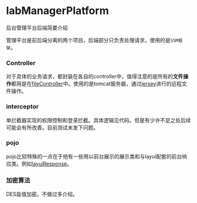 # labManagerPlatform

后台管理平台后端简要介绍

管理平台是前后端分离的两个项目，后端部分只负责处理请求，使用的是`SSM框架`。

### Controller

对于具体的业务请求，都封装在各自的controller中，值得注意的是所有的**文件操作**都用是在[fileController](https://github.com/ysusoftware/labManagerPlatform/blob/master/src/main/java/org/software/ysu/controller/fileController.java)中。使用的是tomcat服务器，通过[jersey](https://jersey.github.io/)进行的远程文件操作。

### interceptor 

单拦截器实现的权限控制和登录拦截。具体逻辑见代码。但是有少许不足之处后续可能会有所改善。目前测试未发下问题。

### pojo

pojo比较特殊的一点在于他有一些用以前台展示的展示类和与layui配套的前台响应类。例如[layuiResponse](https://github.com/ysusoftware/labManagerPlatform/blob/master/src/main/java/org/software/ysu/pojo/layuiResponse.java)。

### 加密算法

DES盐值加密。不做过多介绍。

